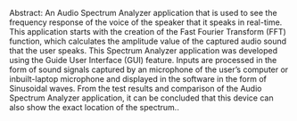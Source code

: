 Abstract:
An Audio Spectrum Analyzer application that is
used to see the frequency response of the voice of the speaker that it speaks in real-time. This application starts with the creation of the Fast Fourier Transform (FFT) function, which calculates the amplitude value of the captured audio sound that the user speaks. This Spectrum
Analyzer application was developed using the Guide User Interface (GUI) feature. Inputs
are processed in the form of sound signals captured by an microphone of the user’s computer or inbuilt-laptop microphone and displayed in the software in the form of Sinusoidal waves. From the test results and comparison of the Audio Spectrum Analyzer application, it can be concluded that this device can also show the exact location of the spectrum..
